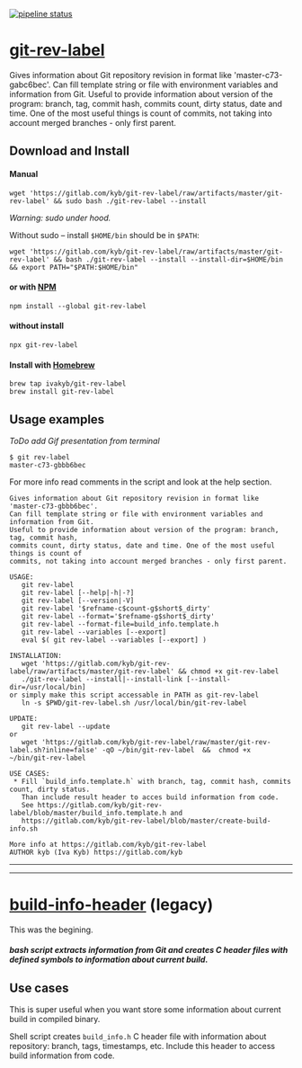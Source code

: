 [![pipeline status](https://gitlab.com/kyb/git-rev-label/badges/master/pipeline.svg)](https://gitlab.com/kyb/git-rev-label/pipelines?scope=branches)


# [git-rev-label](git-rev-label.sh) 
Gives information about Git repository revision in format like 'master-c73-gabc6bec'. 
Can fill template string or file with environment variables and information from Git. 
Useful to provide information about version of the program: branch, tag, commit hash, 
commits count, dirty status, date and time. One of the most useful things is count of 
commits, not taking into account merged branches - only first parent.


## Download and Install
#### Manual
```
wget 'https://gitlab.com/kyb/git-rev-label/raw/artifacts/master/git-rev-label' && sudo bash ./git-rev-label --install
```
*Warning: sudo under hood.*  

Without sudo – install `$HOME/bin` should be in `$PATH`:
```
wget 'https://gitlab.com/kyb/git-rev-label/raw/artifacts/master/git-rev-label' && bash ./git-rev-label --install --install-dir=$HOME/bin && export PATH="$PATH:$HOME/bin"
```

#### or with [NPM](https://npm.org)
    npm install --global git-rev-label

#### without install
    npx git-rev-label

#### Install with [Homebrew](https://brew.sh)
```
brew tap ivakyb/git-rev-label
brew install git-rev-label
```

## Usage examples

*ToDo add Gif presentation from terminal*

    $ git rev-label
    master-c73-gbbb6bec


For more info read comments in the script and look at the help section.
```
Gives information about Git repository revision in format like 'master-c73-gbbb6bec'.
Can fill template string or file with environment variables and information from Git. 
Useful to provide information about version of the program: branch, tag, commit hash, 
commits count, dirty status, date and time. One of the most useful things is count of 
commits, not taking into account merged branches - only first parent.

USAGE:
   git rev-label
   git rev-label [--help|-h|-?]
   git rev-label [--version|-V]
   git rev-label '$refname-c$count-g$short$_dirty'
   git rev-label --format='$refname-g$short$_dirty'
   git rev-label --format-file=build_info.template.h
   git rev-label --variables [--export]
   eval $( git rev-label --variables [--export] )

INSTALLATION:
   wget 'https://gitlab.com/kyb/git-rev-label/raw/artifacts/master/git-rev-label' && chmod +x git-rev-label 
   ./git-rev-label --install|--install-link [--install-dir=/usr/local/bin]
or simply make this script accessable in PATH as git-rev-label
   ln -s $PWD/git-rev-label.sh /usr/local/bin/git-rev-label

UPDATE:
   git rev-label --update
or
   wget 'https://gitlab.com/kyb/git-rev-label/raw/master/git-rev-label.sh?inline=false' -qO ~/bin/git-rev-label  &&  chmod +x ~/bin/git-rev-label

USE CASES:
 * Fill `build_info.template.h` with branch, tag, commit hash, commits count, dirty status.
   Than include result header to acces build information from code.
   See https://gitlab.com/kyb/git-rev-label/blob/master/build_info.template.h and
   https://gitlab.com/kyb/git-rev-label/blob/master/create-build-info.sh

More info at https://gitlab.com/kyb/git-rev-label
AUTHOR kyb (Iva Kyb) https://gitlab.com/kyb
```


-----------------------
-----------------------


# [build-info-header](legacy-build_info) (legacy)
This was the begining.
##### bash script extracts information from Git and creates C header files with defined symbols to information about current build.

## Use cases
This is super useful when you want store some information about current build in compiled binary.


Shell script creates `build_info.h` C header file with information about repository: branch, tags, timestamps, etc.
Include this header to access build information from code.
